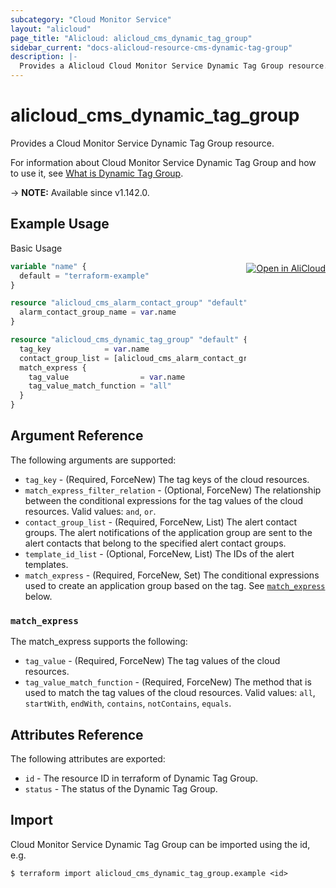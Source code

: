 ```yaml
---
subcategory: "Cloud Monitor Service"
layout: "alicloud"
page_title: "Alicloud: alicloud_cms_dynamic_tag_group"
sidebar_current: "docs-alicloud-resource-cms-dynamic-tag-group"
description: |-
  Provides a Alicloud Cloud Monitor Service Dynamic Tag Group resource.
---
```


# alicloud_cms_dynamic_tag_group

Provides a Cloud Monitor Service Dynamic Tag Group resource.

For information about Cloud Monitor Service Dynamic Tag Group and how to use it, see [What is Dynamic Tag Group](https://www.alibabacloud.com/help/en/cloudmonitor/latest/createdynamictaggroup).

-> **NOTE:** Available since v1.142.0.

## Example Usage
<div class="oics-button" style="float: right;margin: 0 0 -40px 0;">
  <a href="https://api.aliyun.com/api-tools/terraform?resource=alicloud_cms_dynamic_tag_group&exampleId=a79c7aa3-0bc8-4e94-fab4-8976e8c52dead2436476&activeTab=example&spm=docs.r.cms_dynamic_tag_group.0.a79c7aa30b" target="_blank">
    <img alt="Open in AliCloud" src="https://img.alicdn.com/imgextra/i1/O1CN01hjjqXv1uYUlY56FyX_!!6000000006049-55-tps-254-36.svg" style="max-height: 44px; margin: 32px auto; max-width: 100%;">
  </a>
</div>

Basic Usage

```terraform
variable "name" {
  default = "terraform-example"
}

resource "alicloud_cms_alarm_contact_group" "default" {
  alarm_contact_group_name = var.name
}

resource "alicloud_cms_dynamic_tag_group" "default" {
  tag_key            = var.name
  contact_group_list = [alicloud_cms_alarm_contact_group.default.id]
  match_express {
    tag_value                = var.name
    tag_value_match_function = "all"
  }
}
```

## Argument Reference

The following arguments are supported:

* `tag_key` - (Required, ForceNew) The tag keys of the cloud resources.
* `match_express_filter_relation` - (Optional, ForceNew) The relationship between the conditional expressions for the tag values of the cloud resources. Valid values: `and`, `or`.
* `contact_group_list` - (Required, ForceNew, List) The alert contact groups. The alert notifications of the application group are sent to the alert contacts that belong to the specified alert contact groups.
* `template_id_list` - (Optional, ForceNew, List) The IDs of the alert templates.
* `match_express` - (Required, ForceNew, Set) The conditional expressions used to create an application group based on the tag. See [`match_express`](#match_express) below.

### `match_express`

The match_express supports the following: 

* `tag_value` - (Required, ForceNew) The tag values of the cloud resources.
* `tag_value_match_function` - (Required, ForceNew) The method that is used to match the tag values of the cloud resources. Valid values: `all`, `startWith`, `endWith`, `contains`, `notContains`, `equals`.

## Attributes Reference

The following attributes are exported:

* `id` - The resource ID in terraform of Dynamic Tag Group.
* `status` - The status of the Dynamic Tag Group.

## Import

Cloud Monitor Service Dynamic Tag Group can be imported using the id, e.g.

```shell
$ terraform import alicloud_cms_dynamic_tag_group.example <id>
```
